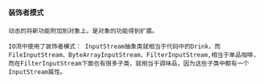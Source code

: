 #### 装饰者模式
    动态的将新功能附加到对象上，是对象的功能得到扩展。
    
    IO流中使用了装饰者模式： InputStream抽象类就相当于代码中的Drink，而FileInputStream、ByteArrayInputStream、FilterInputStream,相当于单品咖啡，而在FilterInputStream下面也有很多子类，就相当于调味品，因为这些子类中都有一个InputStream属性。